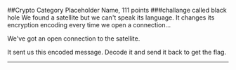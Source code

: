 ##Crypto Category Placeholder Name, 111 points
###challange called black hole
We found a satellite but we can't speak its language. It changes its encryption encoding every time we open a connection...

We've got an open connection to the satellite.

It sent us this encoded message. Decode it and send it back to get the flag.
____
